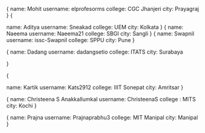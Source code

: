 {
name: Mohit
username: elprofesorms
college: CGC Jhanjeri
city: Prayagraj
}
{

name: Aditya
username: Sneakad
college: UEM
city: Kolkata
}
{
name: Naeema
username: Naeema21
college: SBGI
city: Sangli
}
{
name: Swapnil
username: issc-Swapnil
college: SPPU
city: Pune
}

{
name: Dadang
username: dadangsetio
college: ITATS
city: Surabaya

}

{

name: Kartik
username: Kats2912
college: IIIT Sonepat
city: Amritsar
}

{
name: Christeena S Anakkallumkal
username: ChristeenaS
college : MITS
city: Kochi 
}


{
name: Prajna
username: Prajnaprabhu3
college: MIT Manipal
city: Manipal
}
